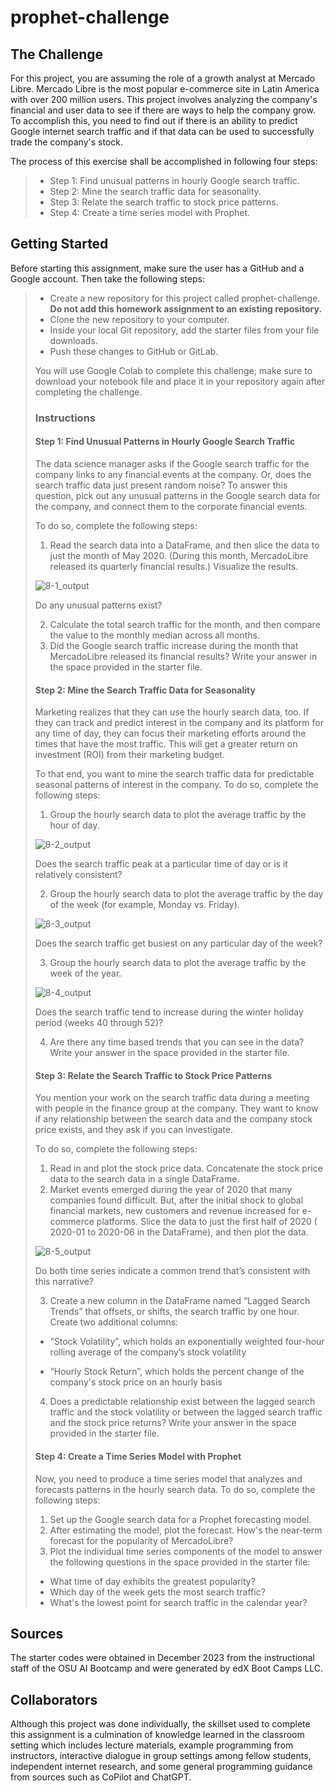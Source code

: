 # prophet-challenge
## The Challenge
For this project, you are assuming the role of a growth analyst at Mercado
Libre. Mercado Libre is the most popular e-commerce site in Latin America with
over 200 million users. This project involves analyzing the company's financial
and user data to see if there are ways to help the company grow. To accomplish
this, you need to find out if there is an ability to predict Google internet
search traffic and if that data can be used to successfully trade the company's
stock.

The process of this exercise shall be accomplished in following four steps:
>-  Step 1: Find unusual patterns in hourly Google search traffic.
>-  Step 2: Mine the search traffic data for seasonality.
>-  Step 3: Relate the search traffic to stock price patterns.
>-  Step 4: Create a time series model with Prophet.

## Getting Started
Before starting this assignment, make sure the user has a GitHub and a Google
account. Then take the following steps:
>-  Create a new repository for this project called prophet-challenge. 
>   **Do not add this homework assignment to an existing repository.**
>-  Clone the new repository to your computer.
>-  Inside your local Git repository, add the starter files from your file 
>   downloads.
>-  Push these changes to GitHub or GitLab.
>
>You will use Google Colab to complete this challenge; make sure to download your notebook file and place it in your
repository again after completing the challenge.
>### Instructions
>#### Step 1: Find Unusual Patterns in Hourly Google Search Traffic
>The data science manager asks if the Google search traffic for the company
>links to any financial events at the company. Or, does the search traffic
>data just present random noise? To answer this question, pick out any
>unusual patterns in the Google search data for the company, and connect them
>to the corporate financial events.
>
>   To do so, complete the following steps:
>   1. Read the search data into a DataFrame, and then slice the data to just
>   the month of May 2020. (During this month, MercadoLibre released its
>   quarterly financial results.) Visualize the results.
> 
>![8-1_output](https://github.com/RAC-Git-Hub/prophet-challenge/blob/main/8-1_output.png?raw=true)
>
>Do any unusual patterns exist?
>
>   2. Calculate the total search traffic for the month, and then compare the
>   value to the monthly median across all months.
>   3. Did the Google search traffic increase during the month that MercadoLibre
>   released its financial results? Write your answer in the space provided in
>   the starter file.
>
>#### Step 2: Mine the Search Traffic Data for Seasonality
>Marketing realizes that they can use the hourly search data, too. If they
>can track and predict interest in the company and its platform for any time
>of day, they can focus their marketing efforts around the times that have
>the most traffic. This will get a greater return on investment (ROI) from
>their marketing budget.
>
>To that end, you want to mine the search traffic data for predictable seasonal
>patterns of interest in the company. To do so, complete the following steps:
>   1. Group the hourly search data to plot the average traffic by the hour of
>   day. 
>
>![8-2_output](https://github.com/RAC-Git-Hub/prophet-challenge/blob/main/8-2_output.png?raw=true)
>
>   Does the search traffic peak at a particular time of day or is it
>   relatively consistent?
>
>   2. Group the hourly search data to plot the average traffic by the day of
>   the week (for example, Monday vs. Friday).
>
>![8-3_output](https://github.com/RAC-Git-Hub/prophet-challenge/blob/main/8-3_output.png?raw=true)
>
>   Does the search traffic get busiest on any particular day of the week?
>
>   3. Group the hourly search data to plot the average traffic by the week of
>   the year. 
>
>![8-4_output](https://github.com/RAC-Git-Hub/prophet-challenge/blob/main/8-4_output.png?raw=true)
>
>Does the search traffic tend to increase during the winter holiday
>   period (weeks 40 through 52)?
>
>   4. Are there any time based trends that you can see in the data? Write your
>   answer in the space provided in the starter file.
>
>#### Step 3: Relate the Search Traffic to Stock Price Patterns
>You mention your work on the search traffic data during a meeting with people
>in the finance group at the company. They want to know if any relationship
>between the search data and the company stock price exists, and they ask if you
>can investigate.
>
>To do so, complete the following steps:
>   1. Read in and plot the stock price data. Concatenate the stock price data
>   to the search data in a single DataFrame.
>   2. Market events emerged during the year of 2020 that many companies found
>   difficult. But, after the initial shock to global financial markets, new
>   customers and revenue increased for e-commerce platforms. Slice the data to
>   just the first half of 2020 ( 2020-01 to 2020-06 in the DataFrame), and then
>   plot the data. 
>
>![8-5_output](https://github.com/RAC-Git-Hub/prophet-challenge/blob/main/8-5_output.png?raw=true)
>
>   Do both time series indicate a common trend that’s consistent
>   with this narrative?
>
>   3. Create a new column in the DataFrame named “Lagged Search Trends” that
>   offsets, or shifts, the search traffic by one hour. Create two additional
>   columns:
>-  “Stock Volatility”, which holds an exponentially weighted four-hour rolling
>   average of the company’s stock volatility
>
>-  “Hourly Stock Return”, which holds the percent change of the company's stock
>   price on an hourly basis
>
>   4. Does a predictable relationship exist between the lagged search traffic
>   and the stock volatility or between the lagged search traffic and the stock
>   price returns? Write your answer in the space provided in the starter file.
>
>#### Step 4: Create a Time Series Model with Prophet
>Now, you need to produce a time series model that analyzes and forecasts
>patterns in the hourly search data. To do so, complete the following steps:
>   1. Set up the Google search data for a Prophet forecasting model.
>   2. After estimating the model, plot the forecast. How's the near-term
>   forecast for the popularity of MercadoLibre?
>   3. Plot the individual time series components of the model to answer the
>   following questions in the space provided in the starter file:
>-  What time of day exhibits the greatest popularity?
>-  Which day of the week gets the most search traffic?
>-  What's the lowest point for search traffic in the calendar year?
>
## Sources
The starter codes were obtained in December 2023 from the instructional staff of
the OSU AI Bootcamp and were generated by edX Boot Camps LLC.
## Collaborators
Although this project was done individually, the skillset used to complete this 
assignment is a culmination of knowledge learned in the classroom setting which
includes lecture materials, example programming from instructors, interactive
dialogue in group settings among fellow students, independent internet research,
and some general programming guidance from sources such as CoPilot and ChatGPT. 